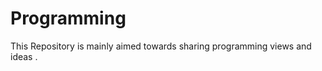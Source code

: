 Programming
===========

This Repository is mainly aimed towards sharing programming views and ideas .

